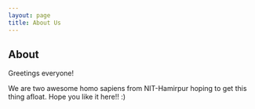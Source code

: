 ```yaml
---
layout: page
title: About Us
---
```


## About

<p> Greetings everyone! </p>
We are two awesome homo sapiens from NIT-Hamirpur hoping to get this thing afloat. Hope you like it here!!
:)
